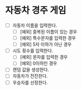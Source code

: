 # 자동차 경주 게임

- [ ] 자동차 이름을 입력한다.
  - [ ] [예외] 중복된 이름이 있는 경우
  - [ ] [예외] 특수문자를 입력한 경우
  - [ ] [예외] 5자 이하가 아닌 경우
- [ ] 시도 횟수를 입력한다.
  - [ ] [예외] 문자를 입력한 경우
  - [ ] [예외] 0이하인 경우
- [ ] 랜덤 값을 생성한다.
- [ ] 자동차가 전진한다.
- [ ] 우승자를 선정한다.
